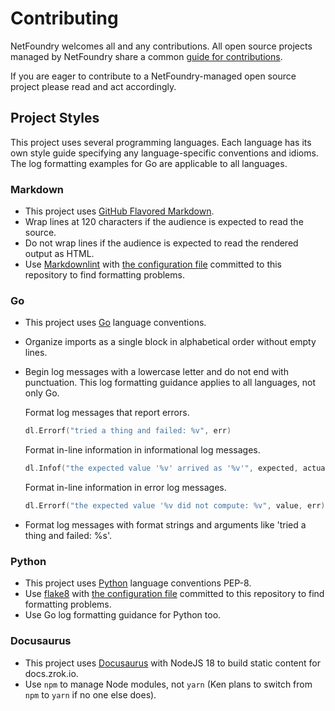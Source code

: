 # Contributing

NetFoundry welcomes all and any contributions. All open source projects managed by NetFoundry share a common
[guide for contributions](https://netfoundry.github.io/policies/CONTRIBUTING.html).

If you are eager to contribute to a NetFoundry-managed open source project please read and act accordingly.

## Project Styles

This project uses several programming languages. Each language has its own style guide specifying any language-specific
conventions and idioms. The log formatting examples for Go are applicable to all languages.

### Markdown

+ This project uses [GitHub Flavored Markdown](https://github.github.com/gfm/).
+ Wrap lines at 120 characters if the audience is expected to read the source.
+ Do not wrap lines if the audience is expected to read the rendered output as HTML.
+ Use [Markdownlint](https://github.com/DavidAnson/markdownlint) with [the configuration file](.markdownlint.yaml) committed to this repository to find formatting problems.

### Go

+ This project uses [Go](https://golang.org/) language conventions.
+ Organize imports as a single block in alphabetical order without empty lines.
+ Begin log messages with a lowercase letter and do not end with punctuation. This log formatting guidance applies to all languages, not only Go.

    Format log messages that report errors.

    ```go
    dl.Errorf("tried a thing and failed: %v", err)
    ```

    Format in-line information in informational log messages.

    ```go
    dl.Infof("the expected value '%v' arrived as '%v'", expected, actual)
    ```

    Format in-line information in error log messages.

    ```go
    dl.Errorf("the expected value '%v did not compute: %v", value, err)
    ```

+ Format log messages with format strings and arguments like 'tried a thing and failed: %s'.

### Python

+ This project uses [Python](https://www.python.org/) language conventions PEP-8.
+ Use [flake8](https://flake8.pycqa.org/en/latest/) with [the configuration file](.flake8) committed to this repository to find formatting problems.
+ Use Go log formatting guidance for Python too.

### Docusaurus

+ This project uses [Docusaurus](https://docusaurus.io/) with NodeJS 18 to build static content for docs.zrok.io.
+ Use `npm` to manage Node modules, not `yarn` (Ken plans to switch from `npm` to `yarn` if no one else does).
